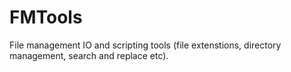 # FMTools
File management IO and scripting tools (file extenstions, directory management, search and replace etc).

